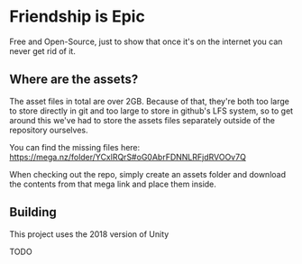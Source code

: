 # Friendship is Epic

Free and Open-Source, just to show that once it's on the internet you can never get rid of it.

## Where are the assets?
The asset files in total are over 2GB. Because of that, they're both too large to store directly in git and too large to store in github's LFS system, so to get around this
we've had to store the assets files separately outside of the repository ourselves.

You can find the missing files here: https://mega.nz/folder/YCxlRQrS#oG0AbrFDNNLRFjdRVOOv7Q

When checking out the repo, simply create an assets folder and download the contents from that mega link and place them inside.

## Building

This project uses the 2018 version of Unity

TODO
